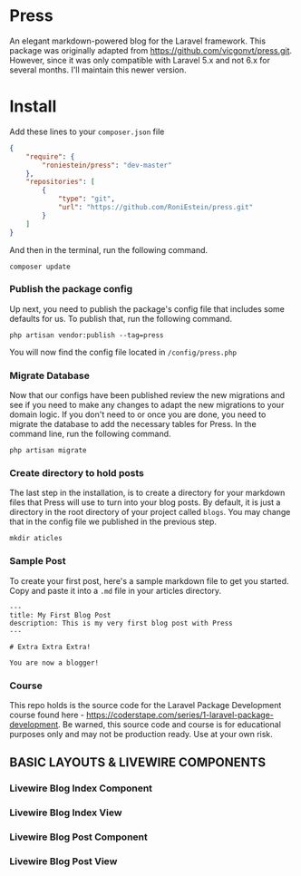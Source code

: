 # Press
An elegant markdown-powered blog for the Laravel framework. This package was originally adapted from https://github.com/vicgonvt/press.git. However, since it was only compatible with Laravel 5.x and not 6.x for several months. I'll maintain this newer version.

# Install

Add these lines to your `composer.json` file

```json
{
    "require": {
        "roniestein/press": "dev-master"
    },
    "repositories": [
        {
            "type": "git",
            "url": "https://github.com/RoniEstein/press.git"
        }
    ]
}
```

And then in the terminal, run the following command.

`composer update`

### Publish the package config

Up next, you need to publish the package's config file that includes some defaults for us. To publish that, run the following command.

`php artisan vendor:publish --tag=press`

You will now find the config file located in `/config/press.php`

### Migrate Database

Now that our configs have been published review the new migrations and see if you need to make any changes to adapt the new migrations to your domain logic. If you don't need to or once you are done, you need to migrate the database to add the necessary tables for Press. In the command line, run the following command.

`php artisan migrate`

### Create directory to hold posts

The last step in the installation, is to create a directory for your markdown files that Press will use to turn into your blog posts. By default, it is just a directory in the root directory of your project called `blogs`. You may change that in the config file we published in the previous step.

`mkdir aticles` 


### Sample Post

To create your first post, here's a sample markdown file to get you started. Copy and paste it into a `.md` file in your articles directory.

```
---
title: My First Blog Post
description: This is my very first blog post with Press
---

# Extra Extra Extra!

You are now a blogger!
```

### Course
This repo holds is the source code for the Laravel Package Development course found here - https://coderstape.com/series/1-laravel-package-development. Be warned, this source code and course is for educational purposes only and may not be production ready. Use at your own risk.

## BASIC LAYOUTS & LIVEWIRE COMPONENTS

### Livewire Blog Index Component


### Livewire Blog Index View


### Livewire Blog Post Component



### Livewire Blog Post View




